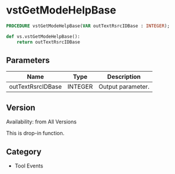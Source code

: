 # vstGetModeHelpBase

```pascal
PROCEDURE vstGetModeHelpBase(VAR outTextRsrcIDBase : INTEGER);
```

```python
def vs.vstGetModeHelpBase():
    return outTextRsrcIDBase
```

## Parameters
|Name|Type|Description|
|---|---|---|
|outTextRsrcIDBase|INTEGER|Output parameter.|

## Version
Availability: from All Versions

This is drop-in function.

## Category
* Tool Events

